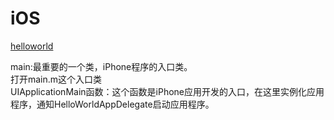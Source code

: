 # iOS

[helloworld](http://www.xuanyusong.com/archives/570)  

main:最重要的一个类，iPhone程序的入口类。  
打开main.m这个入口类  
UIApplicationMain函数：这个函数是iPhone应用开发的入口，在这里实例化应用程序，通知HelloWorldAppDelegate启动应用程序。  

